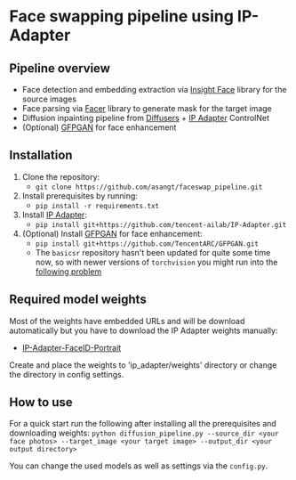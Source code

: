 # Face swapping pipeline using IP-Adapter

## Pipeline overview

- Face detection and embedding extraction via [Insight Face](https://github.com/deepinsight/insightface) library for the source images
- Face parsing via [Facer](https://github.com/FacePerceiver/facer) library to generate mask for the target image
- Diffusion inpainting pipeline from [Diffusers](https://github.com/huggingface/diffusers) + [IP Adapter](https://github.com/tencent-ailab/IP-Adapter) ControlNet
- (Optional) [GFPGAN](https://github.com/TencentARC/GFPGAN) for face enhancement

## Installation

1. Clone the repository:
   - `git clone https://github.com/asangt/faceswap_pipeline.git`
2. Install prerequisites by running:
   - `pip install -r requirements.txt`
3. Install [IP Adapter](https://github.com/tencent-ailab/IP-Adapter):
   - `pip install git+https://github.com/tencent-ailab/IP-Adapter.git`
4. (Optional) Install [GFPGAN](https://github.com/TencentARC/GFPGAN) for face enhancement:
   - `pip install git+https://github.com/TencentARC/GFPGAN.git`
   - The `basicsr` repository hasn't been updated for quite some time now, so with newer versions of `torchvision` you might run into the [following problem](https://github.com/AUTOMATIC1111/stable-diffusion-webui/issues/13985)

## Required model weights

Most of the weights have embedded URLs and will be download automatically but you have to download the IP Adapter weights manually:

- [IP-Adapter-FaceID-Portrait](https://huggingface.co/h94/IP-Adapter-FaceID/blob/main/ip-adapter-faceid-portrait_sd15.bin)

Create and place the weights to 'ip_adapter/weights' directory or change the directory in config settings.

## How to use

For a quick start run the following after installing all the prerequisites and downloading weights:
`python diffusion_pipeline.py --source_dir <your face photos> --target_image <your target image> --output_dir <your output directory>`

You can change the used models as well as settings via the `config.py`.
